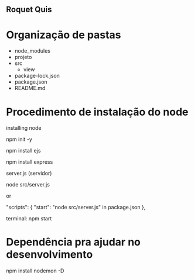 ## Roquet Quis

# Organização de pastas

- node_modules
- projeto
- src
  - view
- package-lock.json
- package.json
- README.md

# Procedimento de instalação do node

installing node

npm init -y

npm install ejs

npm install express

server.js (servidor)

node src/server.js

or

"scripts": {
"start": "node src/server.js" in package.json
},

terminal: npm start

# Dependência pra ajudar no desenvolvimento

npm install nodemon -D
